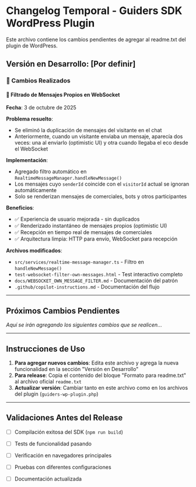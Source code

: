 # Changelog Temporal - Guiders SDK WordPress Plugin

Este archivo contiene los cambios pendientes de agregar al readme.txt del plugin de WordPress.

## Versión en Desarrollo: [Por definir]

### 🎯 Cambios Realizados

#### 🚫 Filtrado de Mensajes Propios en WebSocket

**Fecha**: 3 de octubre de 2025

**Problema resuelto**: 
- Se eliminó la duplicación de mensajes del visitante en el chat
- Anteriormente, cuando un visitante enviaba un mensaje, aparecía dos veces: una al enviarlo (optimistic UI) y otra cuando llegaba el eco desde el WebSocket

**Implementación**:
- Agregado filtro automático en `RealtimeMessageManager.handleNewMessage()`
- Los mensajes cuyo `senderId` coincide con el `visitorId` actual se ignoran automáticamente
- Solo se renderizan mensajes de comerciales, bots y otros participantes

**Beneficios**:
- ✅ Experiencia de usuario mejorada - sin duplicados
- ✅ Renderizado instantáneo de mensajes propios (optimistic UI)
- ✅ Recepción en tiempo real de mensajes de comerciales
- ✅ Arquitectura limpia: HTTP para envío, WebSocket para recepción

**Archivos modificados**:
- `src/services/realtime-message-manager.ts` - Filtro en `handleNewMessage()`
- `test-websocket-filter-own-messages.html` - Test interactivo completo
- `docs/WEBSOCKET_OWN_MESSAGE_FILTER.md` - Documentación del patrón
- `.github/copilot-instructions.md` - Documentación del flujo

---

## Próximos Cambios Pendientes

_Aquí se irán agregando los siguientes cambios que se realicen..._

---

## Instrucciones de Uso

1. **Para agregar nuevos cambios**: Edita este archivo y agrega la nueva funcionalidad en la sección "Versión en Desarrollo"
2. **Para release**: Copia el contenido del bloque "Formato para readme.txt" al archivo oficial `readme.txt`
3. **Actualizar versión**: Cambiar tanto en este archivo como en los archivos del plugin (`guiders-wp-plugin.php`)

---

## Validaciones Antes del Release

* [ ] Compilación exitosa del SDK (`npm run build`)
* [ ] Tests de funcionalidad pasando
* [ ] Verificación en navegadores principales
* [ ] Pruebas con diferentes configuraciones
* [ ] Documentación actualizada

